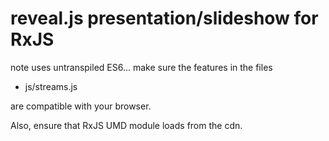 # reveal.js presentation/slideshow for RxJS

note uses untranspiled ES6... make sure the features in the files

* js/streams.js

are compatible with your browser.

Also, ensure that RxJS UMD module loads from the cdn. 

